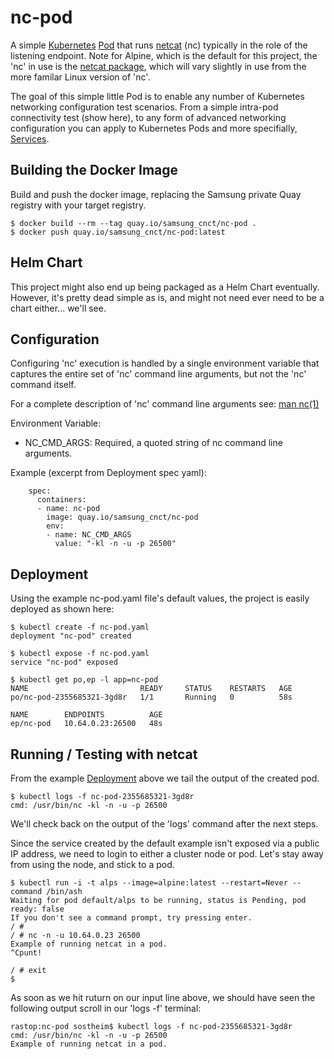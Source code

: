 # nc-pod

A simple [Kubernetes](https://kubernetes.io/) [Pod](https://kubernetes.io/docs/user-guide/pods/) that runs [netcat](http://netcat.sourceforge.net/) (nc) typically in the role of the
listening endpoint.  Note for Alpine, which is the default for this project, 
the 'nc' in use is the [netcat package](https://pkgs.alpinelinux.org/package/v3.5/main/x86/netcat-openbsd), which will vary slightly in use from 
the more familar Linux version of 'nc'.

The goal of this simple little Pod is to enable any number of Kubernetes 
networking configuration test scenarios.  From a simple intra-pod connectivity
test (show here), to any form of advanced networking configuration you can 
apply to Kubernetes Pods and more specifially, [Services](https://kubernetes.io/docs/user-guide/services/).  

## Building the Docker Image
Build and push the docker image, replacing the Samsung private Quay registry with your target registry.
```
$ docker build --rm --tag quay.io/samsung_cnct/nc-pod .
$ docker push quay.io/samsung_cnct/nc-pod:latest
```

## Helm Chart
This project might also end up being packaged as a Helm Chart eventually.  
However, it's pretty dead simple as is, and might not need ever need to be a 
chart either... we'll see.

## Configuration

Configuring 'nc' execution is handled by a single environment variable that 
captures the entire set of 'nc' command line arguments, but not the 'nc'
command itself.

For a complete description of 'nc' command line arguments see: [man nc(1)](https://linux.die.net/man/1/nc)

Environment Variable:
* NC_CMD_ARGS: Required, a quoted string of nc command line arguments.

Example (excerpt from Deployment spec yaml):
```
    spec:
      containers:
      - name: nc-pod
        image: quay.io/samsung_cnct/nc-pod
        env:
        - name: NC_CMD_ARGS
          value: "-kl -n -u -p 26500"
``` 

## Deployment
Using the example nc-pod.yaml file's default values, the project is easily 
deployed as shown here:

```
$ kubectl create -f nc-pod.yaml
deployment "nc-pod" created

$ kubectl expose -f nc-pod.yaml 
service "nc-pod" exposed

$ kubectl get po,ep -l app=nc-pod
NAME                         READY     STATUS    RESTARTS   AGE
po/nc-pod-2355685321-3gd8r   1/1       Running   0          58s

NAME        ENDPOINTS          AGE
ep/nc-pod   10.64.0.23:26500   48s
```

## Running / Testing with netcat

From the example [Deployment](https://kubernetes.io/docs/user-guide/deployments/) above we tail the output of the created pod.
```
$ kubectl logs -f nc-pod-2355685321-3gd8r
cmd: /usr/bin/nc -kl -n -u -p 26500 
```
We'll check back on the output of the 'logs' command after the next steps.

Since the service created by the default example isn't exposed via a public IP
address, we need to login to either a cluster node or pod.  Let's stay away 
from using the node, and stick to a pod.

```
$ kubectl run -i -t alps --image=alpine:latest --restart=Never --command /bin/ash
Waiting for pod default/alps to be running, status is Pending, pod ready: false
If you don't see a command prompt, try pressing enter.
/ # 
/ # nc -n -u 10.64.0.23 26500
Example of running netcat in a pod.
^Cpunt!

/ # exit
$ 
```
As soon as we hit ruturn on our input line above, we should have seen the 
following output scroll in our 'logs -f' terminal:
```
rastop:nc-pod sostheim$ kubectl logs -f nc-pod-2355685321-3gd8r
cmd: /usr/bin/nc -kl -n -u -p 26500 
Example of running netcat in a pod.
```

